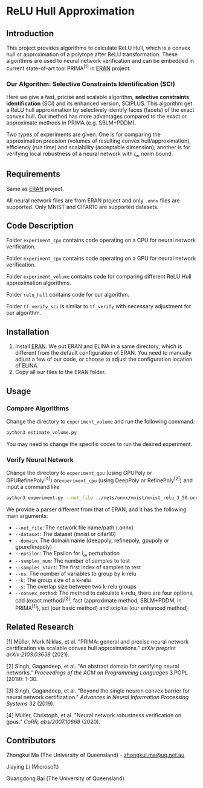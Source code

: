 # ReLU Hull Approximation

## Introduction

This project provides algorithms to calculate ReLU Hull, which is a convex hull or approximation of a polytope after ReLU transformation. These algorithms are used to neural network verification and can be embedded in current state-of-art tool PRIMA<sup>[1]</sup> in [ERAN](https://github.com/eth-sri/eran) project.

### Our Algorithm: Selective Constraints Identification (SCI)

Here we give a fast, pricise and scalable algorithm, **selective constraints identification** (SCI) and its enhanced version, SCIPLUS. This algorithm get a ReLU hull approximation by selectively identify faces (facets) of the exact convex hull. Our method has more advantages compared to the exact or approximate methods in PRIMA (e.g. SBLM+PDDM).

Two types of experiments are given. One is for comparing the approximation precision (volumes of resulting convex hull/approximation), efficiency (run time) and scalability (acceptable dimension); another is for verifying local robustness of a neural network with $l_{\infty}$ norm bound.

## Requirements

Same as [ERAN](https://github.com/eth-sri/eran) project. 

All neural network files are from ERAN project and only `.onnx` files are supported. Only MNIST and CIFAR10 are supported datasets.

## Code Description

Folder `experiment_cpu` contains code operating on a CPU for neural network verification.

Folder `experiment_cpu` contains code operating on a GPU for neural network verification.

Folder `experiment_volume` contains code for comparing different ReLU Hull approximation algorithms.

Folder `relu_hull` contains code for our algorithm.

Folder `tf_verify_sci` is similar to `tf_verify` with necessary adjustment for our algorithm.

## Installation

1. Install [ERAN](https://github.com/eth-sri/eran). We put ERAN and ELINA in a same directory, which is different from the default configuration of ERAN. You need to manually adjust a few of our code, or choose to adjust the configuration location of ELINA.
2. Copy all our files to the ERAN folder.

## Usage

### Compare Algorithms

Change the directory to `experiment_volume` and run the following command:

```bash
python3 estimate_volume.py
```

You may need to change the specific codes to run the desired experiment.

### Verify Neural Network

Change the directory to `experiment_gpu` (using GPUPoly or GPURefinePoly<sup>[4]</sup>) or`experiment_cpu` (using DeepPoly or RefinePoly<sup>[2]</sup>) and input a command like

```bash
python3 experiment.py --net_file ../nets/onnx/mnist/mnist_relu_3_50.onnx --dataset mnist --domain refinegpupoly --ns 20 --k 3 --s 1 --convex_method sci
```

We provide a parser different from that of ERAN, and it has the following main arguments:

- `--net_file`: The network file name/path (.onnx)
- `--dataset`: The dataset (mnist or cifar10)
- `--domain`: The domain name (deeppoly, refinepoly, gpupoly or gpurefinepoly)
- `--epsilon`: The Epsilon for $l_\infty$ perturbation
- `--samples_num`: The number of samples to test
- `--samples_start`: The first index of samples to test
- `--ns`: The number of variables to group by k-relu
- `--k`: The group size of a k-relu
- `--s`: The overlap size between two k-relu groups
- `--convex_method`: The method to calculate k-relu, there are four options, cdd (exact method)<sup>[2]</sup>, fast (approximate method, SBLM+PDDM, in PRIMA<sup>[1]</sup>), sci (our basic method) and sciplus (our enhanced method)

## Related Research

[1] Müller, Mark Niklas, et al. "PRIMA: general and precise neural network certification via scalable convex hull approximations." *arXiv preprint arXiv:2103.03638* (2021).

[2] Singh, Gagandeep, et al. "An abstract domain for certifying neural networks." *Proceedings of the ACM on Programming Languages* 3.POPL (2019): 1-30.

[3] Singh, Gagandeep, et al. "Beyond the single neuron convex barrier for neural network certification." *Advances in Neural Information Processing Systems* 32 (2019).

[4] Müller, Christoph, et al. "Neural network robustness verification on gpus." *CoRR, abs/2007.10868* (2020).

## Contributors

Zhongkui Ma (The University of Queensland) - zhongkui.ma@uq.net.au

Jiaying Li (Microsoft)

Guangdong Bai (The University of Queensland)
